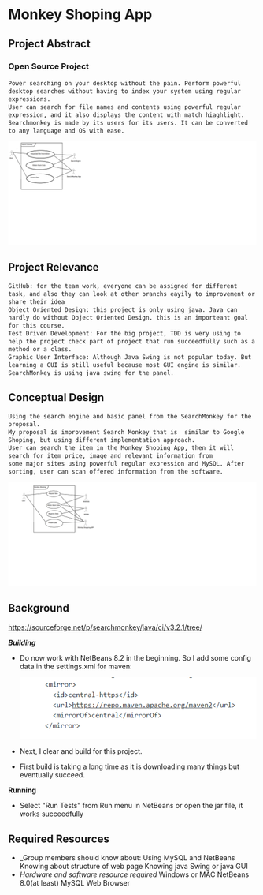 # Monkey Shoping App

## Project Abstract


### Open Source Project
	Power searching on your desktop without the pain. Perform powerful desktop searches without having to index your system using regular expressions. 
	User can search for file names and contents using powerful regular expression, and it also displays the content with match hiaghlight.
	Searchmonkey is made by its users for its users. It can be converted to any language and OS with ease.
![Use Case Image](JunxiangWen_SearchMonkey.png)


## Project Relevance
	GitHub: for the team work, everyone can be assigned for different task, and also they can look at other branchs eayily to improvement or share their idea
	Object Oriented Design: this project is only using java. Java can hardly do without Object Oriented Design. this is an importeant goal for this course.
	Test Driven Development: For the big project, TDD is very using to help the project check part of project that run succeedfully such as a method or a class.
	Graphic User Interface: Although Java Swing is not popular today. But learning a GUI is still useful because most GUI engine is similar. SearchMonkey is using java swing for the panel. 
	
## Conceptual Design
	Using the search engine and basic panel from the SearchMonkey for the proposal.
	My proposal is improvement Search Monkey that is  similar to Google Shoping, but using different implementation approach.
	User can search the item in the Monkey Shoping App, then it will search for item price, image and relevant information from
	some major sites using powerful regular expression and MySQL. After sorting, user can scan offered information from the software.
![Use Case Image](JunxiangWen_MonkeyShoping.png)

## Background

<https://sourceforge.net/p/searchmonkey/java/ci/v3.2.1/tree/>

***Building***
- Do now work with NetBeans 8.2 in the beginning.
  So I add some config data in the settings.xml for maven:
  
  ![Image](config.png)
	
  
- Next, I clear and build for this project. 
- First build is taking a long time as it is downloading many things but eventually succeed.

**Running**
- Select "Run Tests" from Run menu  in NetBeans or open the jar file, it works succeedfully 

## Required Resources
- _Group members should know about:
	Using MySQL and NetBeans
	Knowing about structure of web page
	Knowing java Swing or java GUI
- _Hardware and software resource required_
	Windows or MAC
	NetBeans 8.0(at least)
	MySQL
	Web Browser
	
